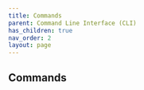 ```yaml
---
title: Commands
parent: Command Line Interface (CLI)
has_children: true
nav_order: 2
layout: page
---
```


## Commands
